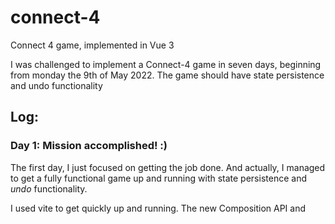 # connect-4
Connect 4 game, implemented in Vue 3

I was challenged to implement a Connect-4 game in seven days, beginning from monday the 9th of May 2022.
The game should have state persistence and undo functionality


## Log:

### Day 1: Mission accomplished! :)
The first day, I just focused on getting the job done.
And actually, I managed to get a fully functional game up and running with state persistence and *undo* functionality.

I used vite to get quickly up and running. The new Composition API and [<script setup>](https://vuejs.org/api/sfc-script-setup.html) was new to me, so I read up on it. Very nice additions to Vue! - I opted in! A project like this needs a global data model. I thought Vuex, but discovered [Pinia](https://pinia.vuejs.org/).

The implementation is very simple. The main data structure is an array of columns of cell states (0 = no disc, 1 = player 1 disc, etc). This is easily converted to a visual representation. Reactivity keeps it updated. The data structure also allows quickly accessing columns and cells, which is needed for determining if the game is won.
The method for determining if the game is won is to examine the discs next to the piece just played.

For state persistence, I simply used the "persist" feature of Pinia.
The *undo* functionality was implemented by maintaining a history of moves. Ie [4,2] would mean that the first disc was placed in column 4 and the second was placed in column 2. Removing a disc translates into popping the column index from history and removing the disc on the top of that row.

### Day 2: Quality
Having a working game allowed me to turn to the quality. Quality of code and quality of the UI

*Code quality*
First thing I wanted was to do was switch to TypeScript. There are [plenty of good reasons to use Typescript](https://serokell.io/blog/why-typescript). So why didn't I start out with TypeScript? Well, I hadn't used it before, and wanted the piece of mind of having the job done. With that out of the way already, there should be plenty of time to learn TypeScript. Actually, it was quite quick to learn and also pretty quick to implement. For testing, I went with [vite-plugin-checker](https://github.com/fi3ework/vite-plugin-checker), which performs the checks during development, which is nice.

Next, I turned to the coding style. I needed a brush-up of the recommendations and wanted to get it right early, to avoid needing to change stuff. After that, the code applies to [the official Vue style guide](https://vuejs.org/style-guide/)

Finally, I changed the CSS to SCSS. SCSS is more readable and easier to maintain.

*UI quality*
First of all, the game should be playable on small screens too. It didn't take too many media queries to make that happen.

Next, I wanted it to be playable on keyboard too. I implemented two ways to interact. Pressing a number key simply drops the disc in the corresponding slot. Using the right and left arrow keys, you can select a column and then press down arrow to drop it.

### Day 3: Game experience (animation and sound)
With job specification fulfilled and quality in place, I could now move on to improving the game experience.

*Drop animation*
First of all, it would be nice to see those discs drop. Actually, this would not only look good, but also make it easier to see what was just played.

The data-model chosen was however not suited for the drop animations. In the model, the discs are just states of cells, which means they cannot easily be tracked, should they move. To remedy this, I decided to argument the model with a `discs` array containing discs played. Each disc contains information on where it is (column and row) and who played it.

Another thing that needed changing in order to ease animation was the grid. Each cell was its own SVG. If discs are to move from cell to cell, they cannot be part of such a solution. I had the alternatives of either implementing the discs in another layer or merge the cells in the column. I chose the latter. In fact, I merged all the cells. Doing this prevents future problems if animations needs to cross column borders.

For the animation algorithm, II found [dynamics.js](http://dynamicsjs.com/), which produces physics-based animations

*Undo animation*
With the drop animation in place, it wouldn't take much effort to create a similar effect when the discs are removed. I experimented a bit with the algorithms and went with a reversed gravity, which gives the impression that the disc is sucked up, which I found satisfying.

*Sound*
Sound is also part of the user experience. In the real world, things makes sounds, so to provide an authentic feeling, it would be nice with a little unintrusive bump when the discs are dropped. To back up the sucking-up effect, a suck-up sound would be in place.

These sounds could easily be recorded by myself. But they could probably also easily be found on the net. I googled up open source sound effect libraries and found a good bump sound by searching for "coin fall". It was harder to find a good suck-up sound, but after a while, I found a good quality sound called [Air Lock](https://freesound.org/people/VlatkoBlazek/sounds/185761/), which I imagined would work if played backwards. I reversed it and speeded it a bit up, and it became very close to what I had imagined.

### Day 4: Misc improvements
*New functionality*
- Mute / unmute

*UI*
- Don't show game interactions when game is over
- Don't play sounds until user interacted with the page
- Shortcut for undo: Arrow Up

*Code quality*
- Refactored code for checking if user interacted with the page into a [composable](https://vuejs.org/guide/reusability/composables.html)
- Refactured code for hooking into keyboard event into using [useEventListener composable](https://vueuse.org/core/useEventListener/) from vueuse.org

## Other ideas
- Too much sound when all discs are sucked up
- Mark the winning connection (ie by blinking)
- Upload demo
- API version number (to prevent problems when loading old saved games)
- Redo
- Save game
- 3 player game (n player)
- Play against computer
- Watch a replay of the entire game
- Save the game as SVG animation
- Game settings: Board size
- Game settings: Number of players
- Game settings: Color, name and controller of players
- Rule variation: [PopOut](https://en.wikipedia.org/wiki/Connect_Four)
- Rule variation: Cylinder-Infinite Connect-Four
- Rule variation: [Power up](https://en.wikipedia.org/wiki/Connect_Four)
- Docker
- More sound effects:
  - When user tries to play a piece, but the slot is full
  - Play a fanfare when the game is won
